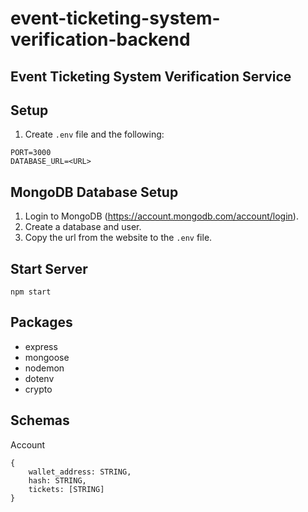 # event-ticketing-system-verification-backend
## Event Ticketing System Verification Service

## Setup
1. Create `.env` file and the following:
```
PORT=3000
DATABASE_URL=<URL>
```

## MongoDB Database Setup
1. Login to MongoDB (https://account.mongodb.com/account/login).
2. Create a database and user.
3. Copy the url from the website to the `.env` file.

## Start Server
`npm start`

## Packages
* express
* mongoose
* nodemon
* dotenv
* crypto

## Schemas
Account
```
{
    wallet_address: STRING,
    hash: STRING,
    tickets: [STRING]
}
```
